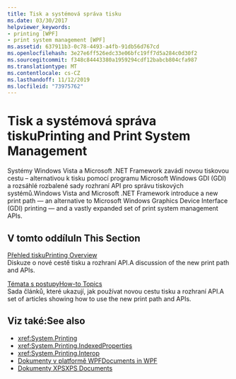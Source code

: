 ```yaml
---
title: Tisk a systémová správa tisku
ms.date: 03/30/2017
helpviewer_keywords:
- printing [WPF]
- print system management [WPF]
ms.assetid: 637911b3-0c78-4493-a4fb-91db56d767cd
ms.openlocfilehash: 3e27e6ff526edc33e06bfc19ff7d5a284c0d30f2
ms.sourcegitcommit: f348c84443380a1959294cdf12babcb804cfa987
ms.translationtype: MT
ms.contentlocale: cs-CZ
ms.lasthandoff: 11/12/2019
ms.locfileid: "73975762"
---
```

# <a name="printing-and-print-system-management"></a><span data-ttu-id="c71ef-102">Tisk a systémová správa tisku</span><span class="sxs-lookup"><span data-stu-id="c71ef-102">Printing and Print System Management</span></span>
<span data-ttu-id="c71ef-103">Systémy Windows Vista a Microsoft .NET Framework zavádí novou tiskovou cestu – alternativou k tisku pomocí programu Microsoft Windows GDI (GDI) a rozsáhlé rozbalené sady rozhraní API pro správu tiskových systémů.</span><span class="sxs-lookup"><span data-stu-id="c71ef-103">Windows Vista and Microsoft .NET Framework introduce a new print path — an alternative to Microsoft Windows Graphics Device Interface (GDI) printing — and a vastly expanded set of print system management APIs.</span></span>  
  
## <a name="in-this-section"></a><span data-ttu-id="c71ef-104">V tomto oddílu</span><span class="sxs-lookup"><span data-stu-id="c71ef-104">In This Section</span></span>  
 [<span data-ttu-id="c71ef-105">Přehled tisku</span><span class="sxs-lookup"><span data-stu-id="c71ef-105">Printing Overview</span></span>](printing-overview.md)  
 <span data-ttu-id="c71ef-106">Diskuze o nové cestě tisku a rozhraní API.</span><span class="sxs-lookup"><span data-stu-id="c71ef-106">A discussion of the new print path and APIs.</span></span>  
  
 [<span data-ttu-id="c71ef-107">Témata s postupy</span><span class="sxs-lookup"><span data-stu-id="c71ef-107">How-to Topics</span></span>](printing-how-to-topics.md)  
 <span data-ttu-id="c71ef-108">Sada článků, které ukazují, jak používat novou cestu tisku a rozhraní API.</span><span class="sxs-lookup"><span data-stu-id="c71ef-108">A set of articles showing how to use the new print path and APIs.</span></span>  
  
## <a name="see-also"></a><span data-ttu-id="c71ef-109">Viz také:</span><span class="sxs-lookup"><span data-stu-id="c71ef-109">See also</span></span>

- <xref:System.Printing>
- <xref:System.Printing.IndexedProperties>
- <xref:System.Printing.Interop>
- [<span data-ttu-id="c71ef-110">Dokumenty v platformě WPF</span><span class="sxs-lookup"><span data-stu-id="c71ef-110">Documents in WPF</span></span>](documents-in-wpf.md)
- [<span data-ttu-id="c71ef-111">Dokumenty XPS</span><span class="sxs-lookup"><span data-stu-id="c71ef-111">XPS Documents</span></span>](/windows/desktop/printdocs/documents)
